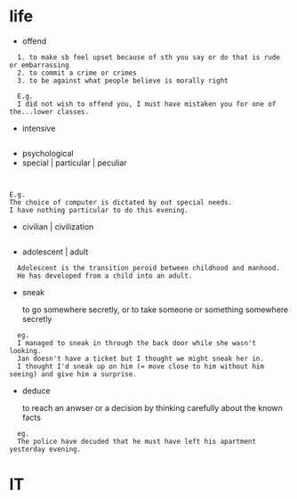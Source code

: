 # life

- offend

```
  1. to make sb feel upset because of sth you say or do that is rude or embarrassing
  2. to commit a crime or crimes
  3. to be against what people believe is morally right

  E.g.
  I did not wish to offend you, I must have mistaken you for one of the...lower classes.
```

- intensive

```

```

- psychological
- special | particular | peculiar

```


E.g.
The choice of computer is dictated by out special needs.
I have nothing particular to do this evening.
```

- civilian | civilization

```

```

- adolescent | adult

```
  Adolescent is the transition peroid between childhood and manhood.
  He has developed from a child into an adult.
```

- sneak

  to go somewhere secretly, or to take someone or something somewhere secretly

```
  eg.
  I managed to sneak in through the back door while she wasn't looking.
  Jan doesn't have a ticket but I thought we might sneak her in.
  I thought I'd sneak up on him (= move close to him without him seeing) and give him a surprise.
```

- deduce
  
  to reach an anwser or a decision by thinking carefully about the known facts

```
  eg.
  The police have decuded that he must have left his apartment yesterday evening.
```
# IT

```

```